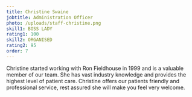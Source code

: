 ```yaml
---
title: Christine Swaine
jobtitle: Administration Officer
photo: /uploads/staff-christine.png
skill1: BOSS LADY
rating1: 100
skill2: ORGANISED
rating2: 95
order: 7
---
```


Christine started working with Ron Fieldhouse in 1999 and is a valuable member of our team. She has vast industry knowledge and provides the highest level of patient care. Christine offers our patients friendly and professional service, rest assured she will make you feel very welcome.
